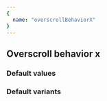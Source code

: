 ```yaml
---
{
  name: "overscrollBehaviorX"
}
---
```


## Overscroll behavior x

### Default values
<!-- defaults.values.start -->
<!-- defaults.values.end -->


### Default variants
<!-- defaults.variants.start -->
<!-- defaults.variants.end -->
